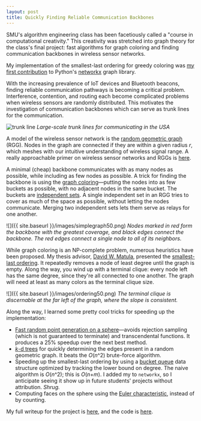 ```yaml
---
layout: post
title: Quickly Finding Reliable Communication Backbones
---
```


SMU's algorithm engineering class has been facetiously called a "course in computational creativity." This creativity was stretched into graph theory for the class's final project: fast algorithms for graph coloring and finding communication backbones in wireless sensor networks. 

My implementation of the smallest-last ordering for greedy coloring was [my first contribution](https://github.com/networkx/networkx/commit/17b8d21f7edd4ec4388ba9bd52acb3a91d6ef9e2) to Python's [networkx](https://networkx.readthedocs.io/en/stable/) graph library.

With the increasing prevalence of IoT devices and Bluetooth beacons, finding reliable communication pathways is becoming a critical problem. Interference, contention, and routing each become complicated problems when wireless sensors are randomly distributed. This motivates the investigation of communication backbones which can serve as trunk lines for the communication.

![trunk line](https://upload.wikimedia.org/wikipedia/commons/thumb/3/38/Map_of_Proposed_American_Radio_Relay_League_Trunk_Lines_from_Page_21_of_the_February_1916_Issue_of_QST.png/1024px-Map_of_Proposed_American_Radio_Relay_League_Trunk_Lines_from_Page_21_of_the_February_1916_Issue_of_QST.png)
*Large-scale trunk lines for communicating in the USA*

A model of the wireless sensor network is the [random geometric graph](https://en.wikipedia.org/wiki/Random_geometric_graph) (RGG). Nodes in the graph are connected if they are within a given radius *r*, which meshes with our intuitive understanding of wireless signal range. A really approachable primer on wireless sensor networks and RGGs is [here](https://www.ncbi.nlm.nih.gov/pmc/articles/PMC3292077/).

A minimal (cheap) backbone communicates with as many nodes as possible, while including as few nodes as possible. A trick for finding the backbone is using the [graph coloring](https://en.wikipedia.org/wiki/Graph_coloring)—putting the nodes into as few buckets as possible, with no adjacent nodes in the same bucket. The buckets are [independent sets](https://en.wikipedia.org/wiki/Independent_set_(graph_theory)). A single independent set in an RGG tries to cover as much of the space as possible, without letting the nodes communicate. Merging two independent sets lets them serve as relays for one another. 

![]({{ site.baseurl }}/images/simplegraph50.png)
*Nodes marked in red form the backbone with the greatest coverage, and black edges connect the backbone. The red edges connect a single node to all of its neighbors.*

While graph coloring is an NP-complete problem, numerous heuristics have been proposed. My thesis advisor, [David W. Matula](https://www.smu.edu/Lyle/Departments/CSE/People/Faculty/MatulaDavid), presented the [smallest-last ordering](http://dl.acm.org/citation.cfm?id=322385). It repeatedly removes a node of least degree until the graph is empty. Along the way, you wind up with a terminal clique: every node left has the same degree, since they're all connected to one another. The graph will need at least as many colors as the terminal clique size.

![]({{ site.baseurl }}/images/ordering50.png)
*The terminal clique is discernable at the far left of the graph, where the slope is consistent.*

Along the way, I learned some pretty cool tricks for speeding up the implementation:

- [Fast random point generation on a sphere](http://mathworld.wolfram.com/SpherePointPicking.html)—avoids rejection sampling (which is not guaranteed to terminate) and transcendental functions. It produces a 25% speedup over the next best method.
- [*k*-d trees](https://docs.scipy.org/doc/scipy-0.14.0/reference/generated/scipy.spatial.KDTree.html) for quickly determining the edges present in a random geometric graph. It beats the *O*(*n*^2) brute-force algorithm.
- Speeding up the smallest-last ordering by using a [bucket queue](https://en.wikipedia.org/wiki/Bucket_queue) data structure optimized by tracking the lower bound on degree. The naive algorithm is *O*(*n*^2); this is *O*(*n*+*m*). I added my to `networkx`, so I anticipate seeing it show up in future students' projects without attribution. *Shrug.*
- Computing faces on the sphere using the [Euler characteristic](https://en.wikipedia.org/wiki/Euler_characteristic), instead of by counting.

My full writeup for the project is [here](https://raw.github.com/aryamccarthy/WirelessSensorNetwork/blob/master/docs/Linear%20Algorithms%20for%20Wireless%20Sensor%20Networks.pdf), and the code is [here](https://github.com/aryamccarthy/WirelessSensorNetwork).
